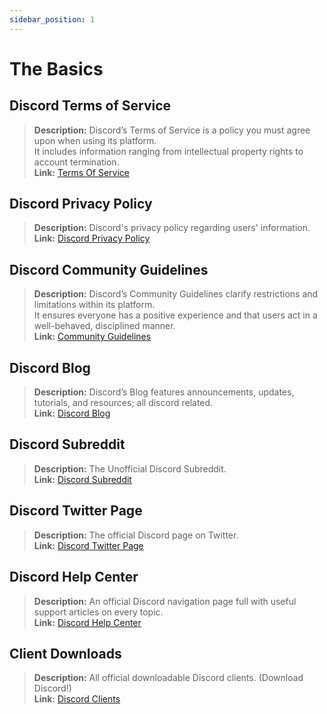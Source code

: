 ```yaml
---
sidebar_position: 1
---
```


# The Basics

## **Discord Terms of Service** 
> __Description:__ Discord’s Terms of Service is a policy you must agree upon when using its platform.   <br/>
It includes information ranging from intellectual property rights to account termination.   <br/>
__Link:__ [Terms Of Service](https://dis.gd/terms)

## **Discord Privacy Policy**
> __Description:__ Discord's privacy policy regarding users' information.  <br/>
__Link:__ [Discord Privacy Policy](https://discord.com/privacy)

## **Discord Community Guidelines**
> __Description:__ Discord’s Community Guidelines clarify restrictions and limitations within its platform.   <br/>
It ensures everyone has a positive experience and that users act in a well-behaved, disciplined manner.   <br/>
__Link:__ [Community Guidelines](https://dis.gd/guidelines)

## **Discord Blog**
> __Description:__ Discord’s Blog features announcements, updates, tutorials, and resources; all discord related.   <br/>
__Link:__ [Discord Blog](https://discord.com/blog)
 
## **Discord Subreddit**
> __Description:__ The Unofficial Discord Subreddit.   <br/>
__Link:__ [Discord Subreddit](https://www.reddit.com/r/discordapp/)

## **Discord Twitter Page**
> __Description:__ The official Discord page on Twitter.   <br/>
__Link:__ [Discord Twitter Page](https://twitter.com/discord)

## **Discord Help Center**
> __Description:__ An official Discord navigation page full with useful support articles on every topic.   <br/>
__Link:__ [Discord Help Center](https://support.discord.com)

## **Client Downloads**
> __Description:__ All official downloadable Discord clients. (Download Discord!)   <br/>
__Link:__ [Discord Clients](https://discordapp.com/download)
